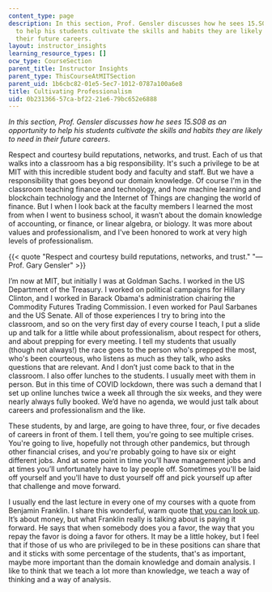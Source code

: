 ```yaml
---
content_type: page
description: In this section, Prof. Gensler discusses how he sees 15.S08 as an opportunity
  to help his students cultivate the skills and habits they are likely to need in
  their future careers.
layout: instructor_insights
learning_resource_types: []
ocw_type: CourseSection
parent_title: Instructor Insights
parent_type: ThisCourseAtMITSection
parent_uid: 1b6cbc82-01e5-5ec7-1012-0787a100a6e8
title: Cultivating Professionalism
uid: 0b231366-57ca-bf22-21e6-79bc652e6888
---
```


_In this section, Prof. Gensler discusses how he sees 15.S08 as an opportunity to help his students cultivate the skills and habits they are likely to need in their future careers_.

Respect and courtesy build reputations, networks, and trust. Each of us that walks into a classroom has a big responsibility. It's such a privilege to be at MIT with this incredible student body and faculty and staff. But we have a responsibility that goes beyond our domain knowledge. Of course I'm in the classroom teaching finance and technology, and how machine learning and blockchain technology and the Internet of Things are changing the world of finance. But I when I look back at the faculty members I learned the most from when I went to business school, it wasn’t about the domain knowledge of accounting, or finance, or linear algebra, or biology. It was more about values and professionalism, and I've been honored to work at very high levels of professionalism.

{{< quote "Respect and courtesy build reputations, networks, and trust." "— Prof. Gary Gensler" >}}

I’m now at MIT, but initially I was at Goldman Sachs. I worked in the US Department of the Treasury. I worked on political campaigns for Hillary Clinton, and I worked in Barack Obama's administration chairing the Commodity Futures Trading Commission. I even worked for Paul Sarbanes and the US Senate. All of those experiences I try to bring into the classroom, and so on the very first day of every course I teach, I put a slide up and talk for a little while about professionalism, about respect for others, and about prepping for every meeting. I tell my students that usually (though not always!) the race goes to the person who's prepped the most, who's been courteous, who listens as much as they talk, who asks questions that are relevant. And I don’t just come back to that in the classroom. I also offer lunches to the students. I usually meet with them in person. But in this time of COVID lockdown, there was such a demand that I set up online lunches twice a week all through the six weeks, and they were nearly always fully booked. We’d have no agenda, we would just talk about careers and professionalism and the like.

These students, by and large, are going to have three, four, or five decades of careers in front of them. I tell them, you're going to see multiple crises. You're going to live, hopefully not through other pandemics, but through other financial crises, and you're probably going to have six or eight different jobs. And at some point in time you’ll have management jobs and at times you’ll unfortunately have to lay people off. Sometimes you'll be laid off yourself and you'll have to dust yourself off and pick yourself up after that challenge and move forward.

I usually end the last lecture in every one of my courses with a quote from Benjamin Franklin. I share this wonderful, warm quote [that you can look up](https://books.google.com/books?id=1XFXAAAAYAAJ&pg=PA241#v=onepage&q&f=false). It’s about money, but what Franklin really is talking about is paying it forward. He says that when somebody does you a favor, the way that you repay the favor is doing a favor for others. It may be a little hokey, but I feel that if those of us who are privileged to be in these positions can share that and it sticks with some percentage of the students, that's as important, maybe more important than the domain knowledge and domain analysis. I like to think that we teach a lot more than knowledge, we teach a way of thinking and a way of analysis.